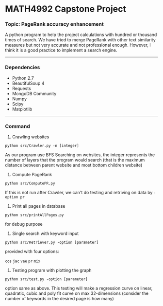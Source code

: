 MATH4992 Capstone Project
=========================

### Topic: PageRank accuracy enhancement

A python program to help the project calculations with hundred or thousand times of search. We have tried to merge PageRank with other text similarity measures but not very accurate and not professional enough. However, I think it is a good practice to implement a search engine.

---

### Dependencies

-	Python 2.7
-	BeautifulSoup 4
-	Requests
-	MongoDB Community
-	Numpy
-	Scipy
-	Matplotlib

---

### Command

1.	Crawling websites

`python src/Crawler.py -n [integer]`

As our program use BFS Searching on websites, the integer represents the number of layers that the program would search (that is the maximum distance between parent website and most bottom children website)

1.	Compute PageRank

`python src/ComputePR.py`

If this is not run after Crawler, we can't do testing and retriving on data by `-option pr`

1.	Print all pages in database

`python src/printAllPages.py`

for debug purpose

1.	Single search with keyword input

`python src/Retriever.py -option [parameter]`

provided with four options:

`cos` `jac` `vae` `pr` `mix`

1.	Testing program with plotting the graph

`python src/test.py -option [parameter]`

option same as above. This testing will make a regression curve on linear, quadratic, cubic and poly fit curve on max 32-dimensions (consider the number of keywords in the desired page is how many)
